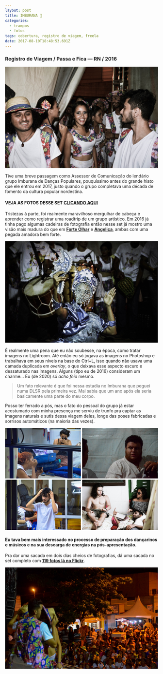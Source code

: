 ```yaml
---
layout: post
title: IMBURANA 💃
categories:
  - trampos
  - fotos
tags: cobertura, registro de viagem, freela
date: 2017-08-10T18:48:53.691Z
---
```

### Registro de Viagem / Passa e Fica — RN / 2016

![](/images/uploads/1_zkp9ivlakfjumt0yhclt5g.jpeg)

Tive uma breve passagem como Assessor de Comunicação do lendário grupo Imburana de Danças Populares, pouquíssimo antes do grande hiato que ele entrou em 2017, justo quando o grupo completava uma década de fomento da cultura popular nordestina.

#### VEJA AS FOTOS DESSE SET [CLICANDO AQUI](https://flic.kr/s/aHskE4Xpqm)

Tristezas à parte, foi realmente maravilhoso mergulhar de cabeça e aprender como registrar uma roadtrip de um grupo artístico. Em 2016 já tinha pago algumas cadeiras de fotografia então nesse set já mostro uma visão mais madura do que em **[Forte Olhar](https://macalango.com/forte-olhar-56362604df2c)** e **[Angelica](https://macalango.com/angelica-e355b45aa0d5)**, ambas com uma pegada amadora bem forte.

![](/images/uploads/1_r64sonsjfxzxtsgfcxfdla.jpeg)

É realmente uma pena que eu não soubesse, na época, como tratar imagens no Lightroom. Até então eu só jogava as imagens no Photoshop e trabalhava em seus níveis na base do Ctrl+L, isso quando não usava uma camada duplicada em *overlay*, o que deixava esse aspecto escuro e dessaturado nas imagens. Alguns (tipo eu de 2016) consideram um charme… Eu (de 2020) só *acho feio* mesmo.

> Um fato relevante é que foi nessa estadia no Imburana que peguei numa DLSR pela primeira vez. Mal sabia que um ano após ela seria basicamente uma parte do meu corpo.

Posso ter ferrado a pós, mas o fato do pessoal do grupo já estar acostumado com minha presença me serviu de trunfo pra captar as imagens naturais e sutis dessa viagem deles, longe das poses fabricadas e sorrisos automáticos (na maioria das vezes).

![](/images/uploads/chrome_vyk45sojwr.png)

#### Eu tava bem mais interessado no processo de preparação dos dançarinos e músicos e na sua descarga de energias na pós-apresentação.

Pra dar uma sacada em dois dias cheios de fotografias, dá uma sacada no set completo com **[119 fotos lá no Flickr](https://flic.kr/s/aHskE4Xpqm)**.

![](/images/uploads/1_h1o82dl8xzm_d_cfegqrxw.jpeg)